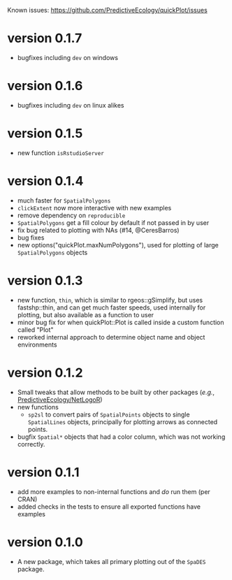 Known issues: https://github.com/PredictiveEcology/quickPlot/issues

version 0.1.7
=============
* bugfixes including `dev` on windows

version 0.1.6
=============
* bugfixes including `dev` on linux alikes

version 0.1.5
=============
* new function `isRstudioServer`

version 0.1.4
=============
* much faster for `SpatialPolygons`
* `clickExtent` now more interactive with new examples
* remove dependency on `reproducible`
* `SpatialPolygons` get a fill colour by default if not passed in by user
* fix bug related to plotting with NAs (#14, @CeresBarros)
* bug fixes
* new options("quickPlot.maxNumPolygons"), used for plotting of large `SpatialPolygons` objects

version 0.1.3
=============
* new function, `thin`, which is similar to rgeos::gSimplify, but uses fastshp::thin, and can get much faster speeds, 
  used internally for plotting, but also available as a function to user
* minor bug fix for when quickPlot::Plot is called inside a custom function called "Plot"
* reworked internal approach to determine object name and object environments

version 0.1.2
=============
* Small tweaks that allow methods to be built by other packages (*e.g.*, [PredictiveEcology/NetLogoR](https://github.com/PredictiveEcology/NetLogoR))
* new functions
    - `sp2sl` to convert pairs of `SpatialPoints` objects to single `SpatialLines` objects, principally for plotting arrows as connected points.
* bugfix `Spatial*` objects that had a color column, which was not working correctly.

version 0.1.1
=============

* add more examples to non-internal functions and *do* run them (per CRAN)
* added checks in the tests to ensure all exported functions have examples

version 0.1.0
=============

* A new package, which takes all primary plotting out of the `SpaDES` package.
